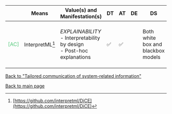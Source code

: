 |       | Means  | Value(s) and Manifestation(s)| DT|AT | DE | DS | Application (model) | Approach | Visual elements | Additional details
| ----------- |  --------------------------- | ---------------  |------------------------------|-------------| ----------------------|----------------------|----------------------------|--------------------|------------------------|--------------------------------- |
<span style="color:#50C878">[AC]</span> | InterpretML[^26]| *EXPLAINABILITY* <br> - Interpretability by design<br> - Post-hoc explanations  |✅ |✅ | | Both white box and blackbox models| || - Bar charts <br> - Line charts<br> - Decision trees  | |

[^26]: [https://github.com/interpretml/DiCE](https://github.com/interpretml/DiCE)

[Back to "Tailored communication of system-related information"](../Table3A.md)

[Back to main page](../index.md)